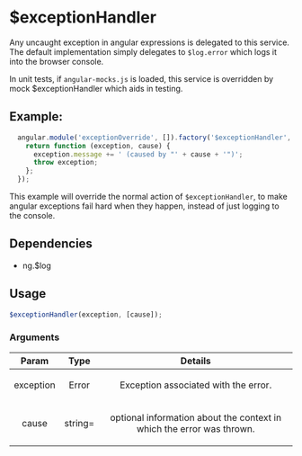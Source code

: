



# $exceptionHandler











Any uncaught exception in angular expressions is delegated to this service.
The default implementation simply delegates to `$log.error` which logs it into
the browser console.

In unit tests, if `angular-mocks.js` is loaded, this service is overridden by
mock $exceptionHandler which aids in testing.

## Example:

```js
  angular.module('exceptionOverride', []).factory('$exceptionHandler', function () {
    return function (exception, cause) {
      exception.message += ' (caused by "' + cause + '")';
      throw exception;
    };
  });
```

This example will override the normal action of `$exceptionHandler`, to make angular
exceptions fail hard when they happen, instead of just logging to the console.







## Dependencies

* ng.$log



  

## Usage
```js
$exceptionHandler(exception, [cause]);
```





### Arguments

| Param | Type | Details |
| :--: | :--: | :--: |
| exception | Error | <p>Exception associated with the error.</p>  |
| cause | string= | <p>optional information about the context in which the error was thrown.</p>  |










